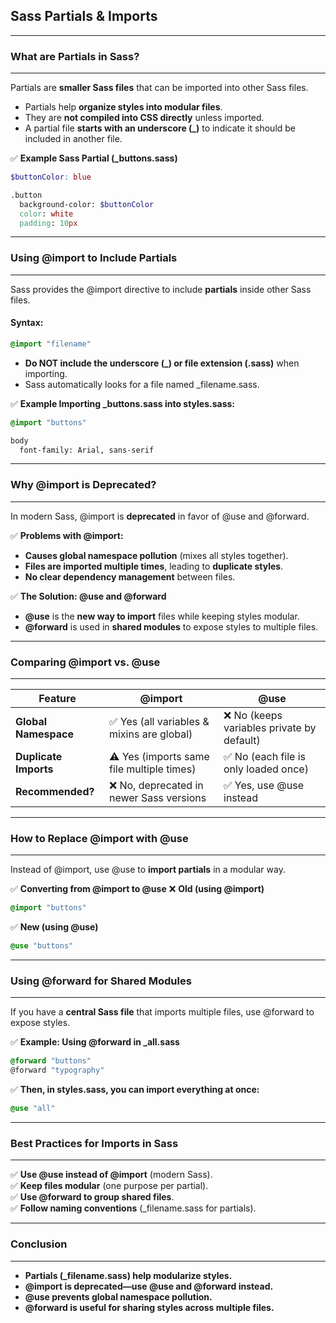 ## **Sass Partials & Imports**
---

### **What are Partials in Sass?**
---
Partials are **smaller Sass files** that can be imported into other Sass files.  
- Partials help **organize styles into modular files**.  
- They are **not compiled into CSS directly** unless imported.  
- A partial file **starts with an underscore (_)** to indicate it should be included in another file.

✅ **Example Sass Partial (_buttons.sass)**

```scss
$buttonColor: blue

.button
  background-color: $buttonColor
  color: white
  padding: 10px
```

---
### **Using @import to Include Partials**
---
Sass provides the @import directive to include **partials** inside other Sass files.

#### **Syntax:**
```scss
@import "filename"
```

- **Do NOT include the underscore (_) or file extension (.sass)** when importing.
- Sass automatically looks for a file named _filename.sass.

✅ **Example Importing _buttons.sass into styles.sass:**
```scss
@import "buttons"

body
  font-family: Arial, sans-serif
```

---
### **Why @import is Deprecated?**
---
In modern Sass, @import is **deprecated** in favor of @use and @forward.

✅ **Problems with @import:**
- **Causes global namespace pollution** (mixes all styles together).  
- **Files are imported multiple times**, leading to **duplicate styles**.  
- **No clear dependency management** between files.  

✅ **The Solution: @use and @forward**
- **@use** is the **new way to import** files while keeping styles modular.  
- **@forward** is used in **shared modules** to expose styles to multiple files.  

---
### **Comparing @import vs. @use**
---
<table class="notesTable">
    <thead>
        <tr class="tableHeader">
            <th class="tableCellHeader">Feature</th>
            <th class="tableCellHeader">@import</th>
            <th class="tableCellHeader">@use</th>
        </tr>
    </thead>
    <tbody>
        <tr class="tableRow">
            <td class="tableCell"><strong>Global Namespace</strong></td>
            <td class="tableCell">✅ Yes (all variables & mixins are global)</td>
            <td class="tableCell">❌ No (keeps variables private by default)</td>
        </tr>
        <tr class="tableRow">
            <td class="tableCell"><strong>Duplicate Imports</strong></td>
            <td class="tableCell">⚠️ Yes (imports same file multiple times)</td>
            <td class="tableCell">✅ No (each file is only loaded once)</td>
        </tr>
        <tr class="tableRow">
            <td class="tableCell"><strong>Recommended?</strong></td>
            <td class="tableCell">❌ No, deprecated in newer Sass versions</td>
            <td class="tableCell">✅ Yes, use @use instead</td>
        </tr>
    </tbody>
</table>

---
### **How to Replace @import with @use**
---
Instead of @import, use @use to **import partials** in a modular way.

✅ **Converting from @import to @use**
❌ **Old (using @import)**

```scss
@import "buttons"
```

✅ **New (using @use)**

```scss
@use "buttons"
```

---
### **Using @forward for Shared Modules**
---
If you have a **central Sass file** that imports multiple files, use @forward to expose styles.

✅ **Example: Using @forward in _all.sass**

```scss
@forward "buttons"
@forward "typography"
```

✅ **Then, in styles.sass, you can import everything at once:**
```scss
@use "all"
```

---
### **Best Practices for Imports in Sass**
---
✅ **Use @use instead of @import** (modern Sass).  
✅ **Keep files modular** (one purpose per partial).  
✅ **Use @forward to group shared files**.  
✅ **Follow naming conventions** (_filename.sass for partials).  

---
### **Conclusion**
---
- **Partials (_filename.sass) help modularize styles.**  
- **@import is deprecated—use @use and @forward instead.**  
- **@use prevents global namespace pollution.**  
- **@forward is useful for sharing styles across multiple files.**  
